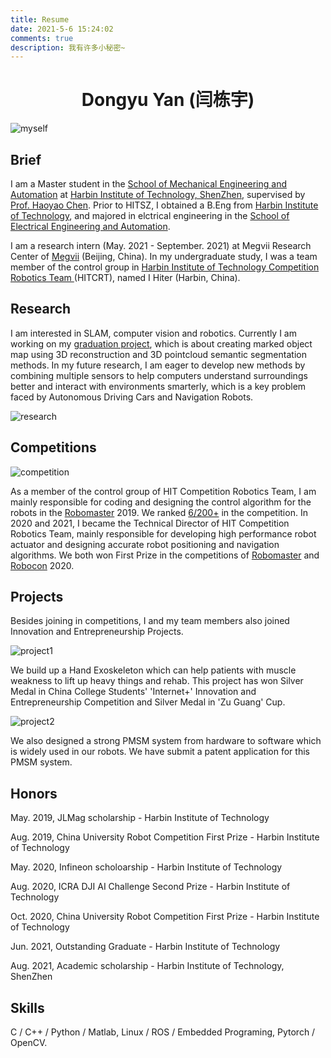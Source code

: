 ```yaml
---
title: Resume
date: 2021-5-6 15:24:02
comments: true
description: 我有许多小秘密~
---
```


<h1 align = "center">Dongyu Yan (闫栋宇)</h1>

![myself](/images/system/self.jpg)

## Brief

I am a Master student in the [School of Mechanical Engineering and Automation](http://smea.hitsz.edu.cn/index.htm) at [Harbin Institute of Technology, ShenZhen](http://www.hitsz.edu.cn/), supervised by [Prof. Haoyao Chen](http://faculty.hitsz.edu.cn/chenhaoyao). Prior to HITSZ, I obtained a B.Eng from [Harbin Institute of Technology](http://www.hit.edu.cn/), and majored in  elctrical engineering in the [School of Electrical Engineering and Automation](http://hitee.hit.edu.cn/).

I am a research intern (May. 2021 - September. 2021) at Megvii Research Center of [Megvii](https://megvii.com/) (Beijing, China). In my undergraduate study, I was a team member of the control group in [Harbin Institute of Technology Competition Robotics Team ](https://baike.baidu.com/item/%E5%93%88%E5%B0%94%E6%BB%A8%E5%B7%A5%E4%B8%9A%E5%A4%A7%E5%AD%A6%E7%AB%9E%E6%8A%80%E6%9C%BA%E5%99%A8%E4%BA%BA%E9%98%9F) (HITCRT), named I Hiter (Harbin, China).

## Research

I am interested in SLAM, computer vision and robotics. Currently I am working on my [graduation project](https://github.com/StarRealMan/SSVIO), which is about creating marked object map using 3D reconstruction and 3D pointcloud semantic segmentation methods. In my future research, I am eager to develop new methods by combining multiple sensors to help computers understand surroundings better and interact with environments smarterly, which is a key problem faced by Autonomous Driving Cars and Navigation Robots.

![research](/images/system/result.jpg)

## Competitions

![competition](/images/system/robomaster.jpeg)

As a member of the control group of HIT Competition Robotics Team, I am mainly responsible for coding and designing the control algorithm for the robots in the [Robomaster](https://www.robomaster.com/en-US) 2019. We ranked [6/200+](https://www.robomaster.com/en-US/resource/pages/announcement/1035) in the competition.
In 2020 and 2021, I became the Technical Director of HIT Competition Robotics Team, mainly responsible for developing high performance robot actuator and designing accurate robot positioning and navigation algorithms. We both won First Prize in the competitions of [Robomaster](https://www.robomaster.com/en-US) and [Robocon](http://www.robocon2021.com/) 2020.

## Projects

Besides joining in competitions, I and my team members also joined Innovation and Entrepreneurship Projects.

![project1](/images/system/project1.jpg)

We build up a Hand Exoskeleton which can help patients with muscle weakness to lift up heavy things and rehab.
This project has won Silver Medal in China College Students' 'Internet+' Innovation and Entrepreneurship Competition and Silver Medal in 'Zu Guang' Cup.

![project2](/images/system/projects.png)

We also designed a strong PMSM system from hardware to software which is widely used in our robots.
We have submit a patent application for this PMSM system.

## Honors

May. 2019, JLMag scholarship - Harbin Institute of Technology

Aug. 2019, China University Robot Competition First Prize - Harbin Institute of Technology

May. 2020, Infineon scholoarship - Harbin Institute of Technology

Aug. 2020, ICRA DJI AI Challenge Second Prize - Harbin Institute of Technology

Oct. 2020, China University Robot Competition First Prize - Harbin Institute of Technology

Jun. 2021, Outstanding Graduate - Harbin Institute of Technology

Aug. 2021, Academic scholarship - Harbin Institute of Technology, ShenZhen

## Skills

C / C++ / Python / Matlab, Linux / ROS / Embedded Programing, Pytorch / OpenCV.
